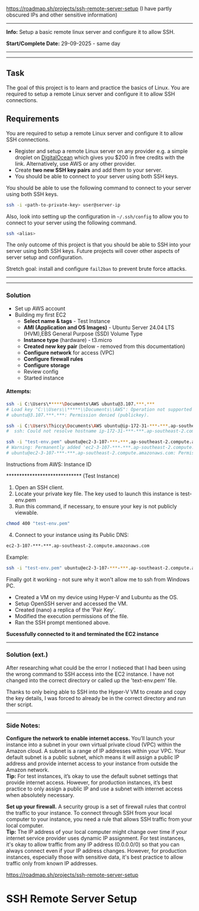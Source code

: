 https://roadmap.sh/projects/ssh-remote-server-setup
(I have partly obscured IPs and other sensitive information)
___
**Info:**
	Setup a basic remote linux server and configure it to allow SSH.

**Start/Complete Date:** 
	29-09-2025 - same day
___
___
## Task
The goal of this project is to learn and practice the basics of Linux. You are required to setup a remote Linux server and configure it to allow SSH connections.

## Requirements
You are required to setup a remote Linux server and configure it to allow SSH connections.

- Register and setup a remote Linux server on any provider e.g. a simple droplet on [DigitalOcean](https://m.do.co/c/b29aa8845df8) which gives you $200 in free credits with the link. Alternatively, use AWS or any other provider.
- Create **two new SSH key pairs** and add them to your server.
- You should be able to connect to your server using both SSH keys.

You should be able to use the following command to connect to your server using both SSH keys.

```bash
ssh -i <path-to-private-key> user@server-ip
```

Also, look into setting up the configuration in `~/.ssh/config` to allow you to connect to your server using the following command.

```bash
ssh <alias>
```

The only outcome of this project is that you should be able to SSH into your server using both SSH keys. Future projects will cover other aspects of server setup and configuration.

Stretch goal: install and configure `fail2ban` to prevent brute force attacks.
___
___
### Solution

- Set up AWS account
- Building my first EC2
	- **Select name & tags** - Test Instance
	- **AMI (Application and OS Images)** - Ubuntu Server 24.04 LTS (HVM),EBS General Purpose (SSD) Volume Type
	- **Instance type** (hardware) - t3.micro
	- **Created new key pair** (below - removed from this documentation)
	- **Configure network** for access (VPC) 
	- **Configure firewall rules**
	- **Configure storage**
	- Review config
	- Started instance

#### Attempts:
```bash
ssh -i C:\Users\*****\Documents\AWS ubuntu@3.107.***.***
# Load key "C:\\Users\\*****\\Documents\\AWS": Operation not supported on socket
# ubuntu@3.107.***.***: Permission denied (publickey).

ssh -i C:\Users\Thiccy\Documents\AWS ubuntu@ip-172-31-***-***.ap-southeast-2.compute.internal
#  ssh: Could not resolve hostname ip-172-31-***-***.ap-southeast-2.compute.internal: No such host is known.

ssh -i "test-env.pem" ubuntu@ec2-3-107-***-***.ap-southeast-2.compute.amazonaws.com
# Warning: Permanently added 'ec2-3-107-***-***.ap-southeast-2.compute.amazonaws.com' (ED25519) to the list of known hosts.
# ubuntu@ec2-3-107-***-***.ap-southeast-2.compute.amazonaws.com: Permission denied (publickey).
```

Instructions from AWS:
Instance ID

***************************** (Test Instance)

1. Open an SSH client.
2. Locate your private key file. The key used to launch this instance is test-env.pem
3. Run this command, if necessary, to ensure your key is not publicly viewable.

```bash
chmod 400 "test-env.pem"
```

4.  Connect to your instance using its Public DNS:

```bash
ec2-3-107-***-***.ap-southeast-2.compute.amazonaws.com
```

Example:
```bash
ssh -i "test-env.pem" ubuntu@ec2-3-107-***-***.ap-southeast-2.compute.amazonaws.com
```

Finally got it working - not sure why it won't allow me to ssh from Windows PC.
- Created a VM on my device using Hyper-V and Lubuntu as the OS.
- Setup OpenSSH server and accessed the VM.
- Created (nano) a replica of the 'Pair Key'.
- Modified the execution permissions of the file.
- Ran the SSH prompt mentioned above.

**Sucessfully connected to it and terminated the EC2 instance**
___
### Solution (ext.)
After researching what could be the error I notieced that I had been using the wrong command to SSH access into the EC2 instance.
I have not changed into the correct directory or called up the 'text-env.pem' file.

Thanks to only being able to SSH into the Hyper-V VM to create and copy the key details, I was forced to already be in the correct directory and run ther script.

___
### Side Notes:

**Configure the network to enable internet access.** You’ll launch your instance into a subnet in your own virtual private cloud (VPC) within the Amazon cloud. A subnet is a range of IP addresses within your VPC. Your default subnet is a public subnet, which means it will assign a public IP address and provide internet access to your instance from outside the Amazon network.  
	**Tip:** For test instances, it’s okay to use the default subnet settings that provide internet access. However, for production instances, it’s best practice to only assign a public IP and use a subnet with internet access when absolutely necessary.


**Set up your firewall.** A security group is a set of firewall rules that control the traffic to your instance. To connect through SSH from your local computer to your instance, you need a rule that allows SSH traffic from your local computer.  
	  **Tip:** The IP address of your local computer might change over time if your internet service provider uses dynamic IP assignment. For test instances, it's okay to allow traffic from any IP address (0.0.0.0/0) so that you can always connect even if your IP address changes. However, for production instances, especially those with sensitive data, it's best practice to allow traffic only from known IP addresses.

https://roadmap.sh/projects/ssh-remote-server-setup

# SSH Remote Server Setup
